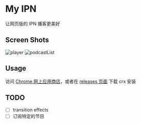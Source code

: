 # My IPN
让网页版的 IPN 播客更美好

## Screen Shots
![player](https://raw.githubusercontent.com/eric6356/myipn/master/screenshot/player.png)
![podcastList](https://raw.githubusercontent.com/eric6356/myipn/master/screenshot/podcastList.png)


## Usage
访问 [Chrome 网上应用商店](https://chrome.google.com/webstore/detail/my-ipn/ajhgfeoabcehhmfimiljkihnifbkhnkk)，或者在 [releases 页面](https://github.com/eric6356/myipn/releases) 下载 crx 安装

## TODO
- [ ] transition effects
- [ ] 订阅特定的节目

